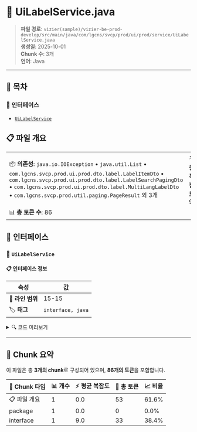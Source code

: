 # 📄 UiLabelService.java

> **파일 경로**: `vizier(sample)/vizier-be-prod-develop/src/main/java/com/lgcns/svcp/prod/ui/prod/service/UiLabelService.java`  
> **생성일**: 2025-10-01  
> **Chunk 수**: 3개  
> **언어**: Java
---

## 📑 목차

### 🔌 인터페이스
- [`UiLabelService`](#interface-uilabelservice)


## 📋 파일 개요

| | |
|--|--|
| 📦 **의존성**: `java.io.IOException` • `java.util.List` • `com.lgcns.svcp.prod.ui.prod.dto.label.LabelItemDto` • `com.lgcns.svcp.prod.ui.prod.dto.label.LabelSearchPagingDto` • `com.lgcns.svcp.prod.ui.prod.dto.label.MultiLangLabelDto` • `com.lgcns.svcp.prod.util.paging.PageResult` 외 3개 | ⚡ **총 복잡도**: 9 |
| 📊 **총 토큰 수**: 86 |  |




## 🔌 인터페이스

### <a id="interface-uilabelservice"></a>🔌 `UiLabelService`


#### 📋 인터페이스 정보

| 속성 | 값 |
|------|----|
| 📍 **라인 범위** | 15-15 |
| 🏷️ **태그** | `interface, java` |
<details>
<summary>🔍 코드 미리보기</summary>

```java
public interface UiLabelService {
	PageResult<MultiLangLabelDto> findAll(LabelSearchPagingDto params);

	void save(MultiLangLabelDto input);

	void delete(String labelId);

	void exportExcel(String type, String value, String language, HttpServletResponse response);

	void importExcel(HttpServletRequest request) throws IOException, ServletException;

	List<MultiLangLabelDto> findLanguageI18n();

	List<LabelItemDto> getAllLanguage();
}...
```

**Chunk 정보**
- 🆔 **ID**: `403e1d98607e`
- 📊 **토큰**: 33

</details>

---




## 🧩 Chunk 요약

이 파일은 총 **3개의 chunk**로 구성되어 있으며, **86개의 토큰**을 포함합니다.

| 🧩 Chunk 타입 | 📊 개수 | ⚡ 평균 복잡도 | 📝 총 토큰 | 📈 비율 |
|---------------|--------|-------------|----------|--------|
| 📋 파일 개요 | 1 | 0.0 | 53 | 61.6% |
| package | 1 | 0.0 | 0 | 0.0% |
| interface | 1 | 9.0 | 33 | 38.4% |

